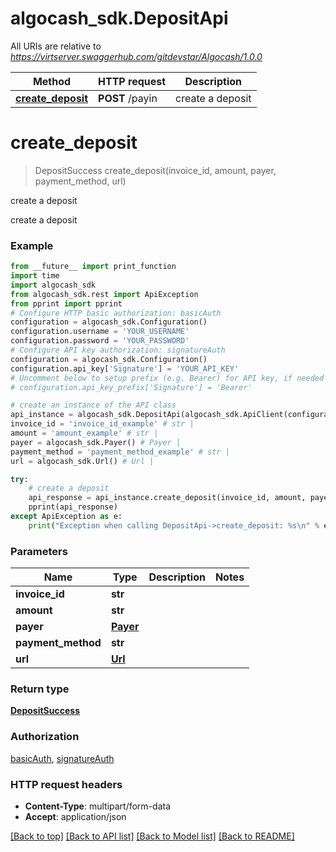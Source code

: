 # algocash_sdk.DepositApi

All URIs are relative to *https://virtserver.swaggerhub.com/gitdevstar/Algocash/1.0.0*

Method | HTTP request | Description
------------- | ------------- | -------------
[**create_deposit**](DepositApi.md#create_deposit) | **POST** /payin | create a deposit

# **create_deposit**
> DepositSuccess create_deposit(invoice_id, amount, payer, payment_method, url)

create a deposit

create a deposit

### Example
```python
from __future__ import print_function
import time
import algocash_sdk
from algocash_sdk.rest import ApiException
from pprint import pprint
# Configure HTTP basic authorization: basicAuth
configuration = algocash_sdk.Configuration()
configuration.username = 'YOUR_USERNAME'
configuration.password = 'YOUR_PASSWORD'
# Configure API key authorization: signatureAuth
configuration = algocash_sdk.Configuration()
configuration.api_key['Signature'] = 'YOUR_API_KEY'
# Uncomment below to setup prefix (e.g. Bearer) for API key, if needed
# configuration.api_key_prefix['Signature'] = 'Bearer'

# create an instance of the API class
api_instance = algocash_sdk.DepositApi(algocash_sdk.ApiClient(configuration))
invoice_id = 'invoice_id_example' # str | 
amount = 'amount_example' # str | 
payer = algocash_sdk.Payer() # Payer | 
payment_method = 'payment_method_example' # str | 
url = algocash_sdk.Url() # Url | 

try:
    # create a deposit
    api_response = api_instance.create_deposit(invoice_id, amount, payer, payment_method, url)
    pprint(api_response)
except ApiException as e:
    print("Exception when calling DepositApi->create_deposit: %s\n" % e)
```

### Parameters

Name | Type | Description  | Notes
------------- | ------------- | ------------- | -------------
 **invoice_id** | **str**|  | 
 **amount** | **str**|  | 
 **payer** | [**Payer**](.md)|  | 
 **payment_method** | **str**|  | 
 **url** | [**Url**](.md)|  | 

### Return type

[**DepositSuccess**](DepositSuccess.md)

### Authorization

[basicAuth](../README.md#basicAuth), [signatureAuth](../README.md#signatureAuth)

### HTTP request headers

 - **Content-Type**: multipart/form-data
 - **Accept**: application/json

[[Back to top]](#) [[Back to API list]](../README.md#documentation-for-api-endpoints) [[Back to Model list]](../README.md#documentation-for-models) [[Back to README]](../README.md)

